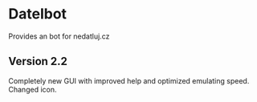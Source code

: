 # Datelbot
Provides an bot for nedatluj.cz

## Version 2.2
Completely new GUI with improved help and optimized emulating speed. Changed icon.
